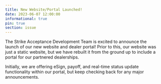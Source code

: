 ```yaml
---
title: New Website/Portal Launched!
date: 2023-06-07 12:00:00
informational: true
pin: true
section: issue
---
```


The Strike Acceptance Development Team is excited to announce the launch of our
new website and dealer portal! Prior to this, our website was just a static
website, but we have rebuilt it from the ground up to include a portal for our
partnered dealerships.

Initially, we are offering eSign, payoff, and real-time status update
functionality within our portal, but keep checking back for any major
announcements.
